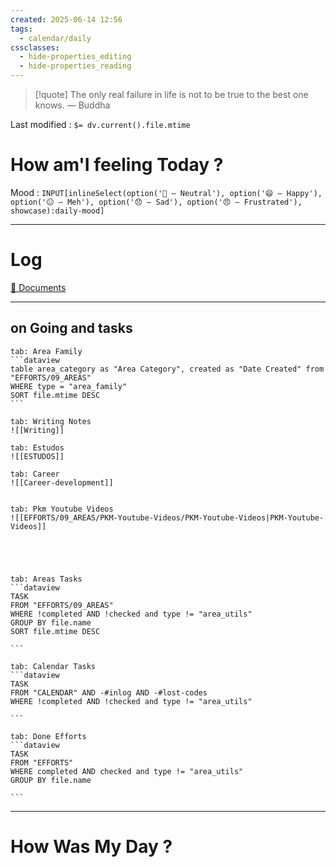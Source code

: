 ```yaml
---
created: 2025-06-14 12:56
tags:
  - calendar/daily
cssclasses:
  - hide-properties_editing
  - hide-properties_reading
---
```


> [!quote] The only real failure in life is not to be true to the best one knows.
> — Buddha

Last modified : `$= dv.current().file.mtime`

# How am'I feeling Today ?

Mood : `INPUT[inlineSelect(option('🙂 – Neutral'), option('😄 – Happy'), option('😐 – Meh'), option('😞 – Sad'), option('😠 – Frustrated'), showcase):daily-mood]`

---

# Log



[📁 Documents](file:///C:/Users/desktop/Documents) 





---


## on Going and tasks

````tabs
tab: Area Family
```dataview
table area_category as "Area Category", created as "Date Created" from "EFFORTS/09_AREAS"
WHERE type = "area_family"
SORT file.mtime DESC
```

tab: Writing Notes
![[Writing]]

tab: Estudos 
![[ESTUDOS]]

tab: Career 
![[Career-development]]


tab: Pkm Youtube Videos
![[EFFORTS/09_AREAS/PKM-Youtube-Videos/PKM-Youtube-Videos|PKM-Youtube-Videos]]





````

````tabs
tab: Areas Tasks
```dataview
TASK
FROM "EFFORTS/09_AREAS" 
WHERE !completed AND !checked and type != "area_utils" 
GROUP BY file.name 
SORT file.mtime DESC

```

tab: Calendar Tasks
```dataview
TASK
FROM "CALENDAR" AND -#inlog AND -#lost-codes 
WHERE !completed AND !checked and type != "area_utils"

```

tab: Done Efforts
```dataview
TASK
FROM "EFFORTS" 
WHERE completed AND checked and type != "area_utils"
GROUP BY file.name

```
````






---

# How Was My Day ?


